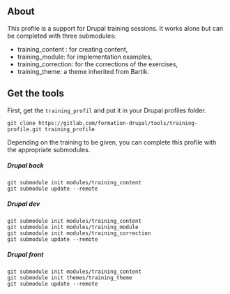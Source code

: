 ## About

This profile is a support for Drupal training sessions. It works alone but can be completed with three submodules: 

* training_content : for creating content,
* training_module: for implementation examples,
* training_correction: for the corrections of the exercises,
* training_theme: a theme inherited from Bartik.

## Get the tools 

First, get the `training_profil` and put it in your Drupal profiles folder. 

```
git clone https://gitlab.com/formation-drupal/tools/training-profile.git training_profile
```

Depending on the training to be given, you can complete this profile with the appropriate submodules.


##### Drupal back

```
git submodule init modules/training_content
git submodule update --remote
```

##### Drupal dev

```
git submodule init modules/training_content
git submodule init modules/training_module
git submodule init modules/training_correction
git submodule update --remote
```

##### Drupal front 

```
git submodule init modules/training_content
git submodule init themes/training_theme
git submodule update --remote
```
